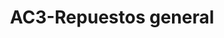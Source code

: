 ---
title: "AC3-Repuestos general"
url: /fusagasuga/ac3-repuestos-general/
shop: piezas de automóviles
---
